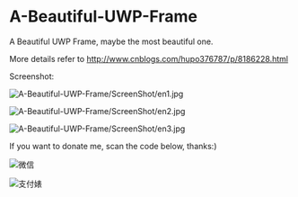 # A-Beautiful-UWP-Frame
A Beautiful UWP Frame, maybe the most beautiful one.

More details refer to http://www.cnblogs.com/hupo376787/p/8186228.html


Screenshot:

![A-Beautiful-UWP-Frame/ScreenShot/en1.jpg](https://github.com/hupo376787/A-Beautiful-UWP-Frame/blob/master/ScreenShot/en1.jpg)

![A-Beautiful-UWP-Frame/ScreenShot/en2.jpg](https://github.com/hupo376787/A-Beautiful-UWP-Frame/blob/master/ScreenShot/en2.jpg)

![A-Beautiful-UWP-Frame/ScreenShot/en3.jpg](https://github.com/hupo376787/A-Beautiful-UWP-Frame/blob/master/ScreenShot/en3.jpg)

If you want to donate me, scan the code below, thanks:)

![微信](https://github.com/hupo376787/A-Beautiful-UWP-Frame/blob/master/DonateMe/%E5%BE%AE%E4%BF%A1%2B.png)

![支付婊](https://github.com/hupo376787/A-Beautiful-UWP-Frame/blob/master/DonateMe/%E6%94%AF%E4%BB%98%E5%AE%9D%2B.png)

